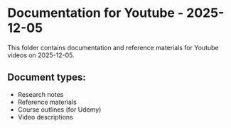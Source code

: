 # Documentation for Youtube - 2025-12-05

This folder contains documentation and reference materials for Youtube videos on 2025-12-05.

## Document types:
- Research notes
- Reference materials
- Course outlines (for Udemy)
- Video descriptions
